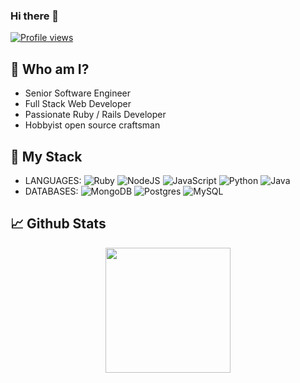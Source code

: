 ### Hi there 👋

<a href="https://gpvc.arturio.dev/raihan2006i" align="center">![Profile views](https://gpvc.arturio.dev/raihan2006i)</a>

## :rocket: Who am I?
- Senior Software Engineer
- Full Stack Web Developer
- Passionate Ruby / Rails Developer
- Hobbyist open source craftsman

## :lollipop: My Stack
- LANGUAGES: <img alt="Ruby" src="https://img.shields.io/badge/ruby-%23CC342D.svg?&style=for-the-badge&logo=ruby&logoColor=white"/> <img alt="NodeJS" src="https://img.shields.io/badge/node.js%20-%2343853D.svg?&style=for-the-badge&logo=node.js&logoColor=white"/> <img alt="JavaScript" src="https://img.shields.io/badge/javascript%20-%23323330.svg?&style=for-the-badge&logo=javascript&logoColor=%23F7DF1E"/> <img alt="Python" src="https://img.shields.io/badge/python%20-%2314354C.svg?&style=for-the-badge&logo=python&logoColor=white"/> <img alt="Java" src="https://img.shields.io/badge/java-%23ED8B00.svg?&style=for-the-badge&logo=java&logoColor=white"/>
- DATABASES: <img alt="MongoDB" src ="https://img.shields.io/badge/MongoDB-%234ea94b.svg?&style=for-the-badge&logo=mongodb&logoColor=white"/> <img alt="Postgres" src ="https://img.shields.io/badge/postgres-%23316192.svg?&style=for-the-badge&logo=postgresql&logoColor=white"/> <img alt="MySQL" src="https://img.shields.io/badge/mysql-%2300f.svg?&style=for-the-badge&logo=mysql&logoColor=white"/>


## :chart_with_upwards_trend: Github Stats
<p align="center">
  <img height="200" src="https://github-readme-stats.vercel.app/api?username=raihan2006i&bg_color=21223e&title_color=f6c819&text_color=fff&show_icons=true&icon_color=fff&count_private=true" />
</p>

